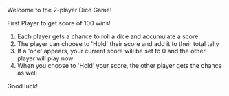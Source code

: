 Welcome to the 2-player Dice Game!

First Player to get score of 100 wins!

1. Each player gets a chance to roll a dice and accumulate a score.
2. The player can choose to 'Hold' their score and add it to their total tally
3. If a 'one' appears, your current score will be set to 0 and the other player will play now
4. When you choose to 'Hold' your score, the other player gets the chance as well


Good luck!
